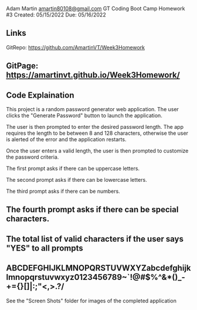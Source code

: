 Adam Martin
amartin80108@gmail.com
GT Coding Boot Camp Homework #3
Created: 05/15/2022
Due: 05/16/2022

Links
--------------------
GitRepo: https://github.com/AmartinVT/Week3Homework

GitPage: https://amartinvt.github.io/Week3Homework/
--------------------

Code Explaination
--------------------
This project is a random password generator web application. The user clicks the "Generate Password" button to launch the application.

The user is then prompted to enter the desired password length. The app requires the length to be between 8 and 128 characters, otherwise the user is alerted of the error and the application restarts.

Once the user enters a valid length, the user is then prompted to customize the password criteria.

The first prompt asks if there can be uppercase letters.

The second prompt asks if there can be lowercase letters.

The third prompt asks if there can be numbers.

The fourth prompt asks if there can be special characters.
----------------------


The total list of valid characters if the user says "YES" to all prompts
----------------------
ABCDEFGHIJKLMNOPQRSTUVWXYZabcdefghijklmnopqrstuvwxyz0123456789~`!@#$%^&*()_-+={}[]|:;"<,>.?/
----------------------

See the "Screen Shots" folder for images of the completed application